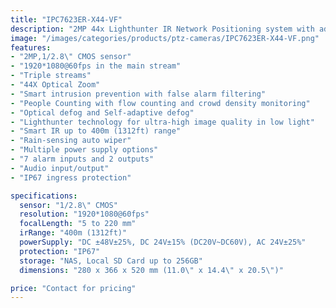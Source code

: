 ```yaml
---
title: "IPC7623ER-X44-VF"
description: "2MP 44x Lighthunter IR Network Positioning system with advanced features including smart intrusion prevention, people counting, and optical defog capabilities"
image: "/images/categories/products/ptz-cameras/IPC7623ER-X44-VF.png"
features:
- "2MP,1/2.8\" CMOS sensor"
- "1920*1080@60fps in the main stream"
- "Triple streams"
- "44X Optical Zoom"
- "Smart intrusion prevention with false alarm filtering"
- "People Counting with flow counting and crowd density monitoring"
- "Optical defog and Self-adaptive defog"
- "Lighthunter technology for ultra-high image quality in low light"
- "Smart IR up to 400m (1312ft) range"
- "Rain-sensing auto wiper"
- "Multiple power supply options"
- "7 alarm inputs and 2 outputs"
- "Audio input/output"
- "IP67 ingress protection"

specifications:
  sensor: "1/2.8\" CMOS"
  resolution: "1920*1080@60fps"
  focalLength: "5 to 220 mm"
  irRange: "400m (1312ft)"
  powerSupply: "DC ±48V±25%, DC 24V±15% (DC20V~DC60V), AC 24V±25%"
  protection: "IP67"
  storage: "NAS, Local SD Card up to 256GB"
  dimensions: "280 x 366 x 520 mm (11.0\" x 14.4\" x 20.5\")"

price: "Contact for pricing"
---
```

